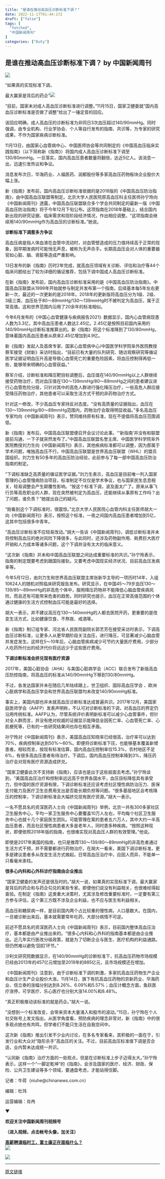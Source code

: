```yaml
---
title: "是谁在推动高血压诊断标准下调？"
date: 2022-11-17T01:44:17Z
draft: ["false"]
tags: [
  "fetched",
  "中国新闻周刊"
]
categories: ["Duty"]
---
```

是谁在推动高血压诊断标准下调？ by 中国新闻周刊
------
<div><section data-mpa-powered-by="yiban.io"><img data-backh="73" data-backw="578" data-before-oversubscription-url="https://mmbiz.qpic.cn/mmbiz_png/Zibeuu43K6egtszkrIHBdGyCzQQrfbIPQiazTrobAbkjyV9J4d4ZDXvueBpibBk2PjEh2ooAeGKlaKVz2zQlszVYQ/?wx_fmt=png" data-copyright="0" data-ratio="0.1265625" data-s="300,640" data-src="https://mmbiz.qpic.cn/mmbiz_png/Zibeuu43K6egtszkrIHBdGyCzQQrfbIPQiazTrobAbkjyV9J4d4ZDXvueBpibBk2PjEh2ooAeGKlaKVz2zQlszVYQ/640?wx_fmt=png" data-type="png" data-w="640" src="https://mmbiz.qpic.cn/mmbiz_png/Zibeuu43K6egtszkrIHBdGyCzQQrfbIPQiazTrobAbkjyV9J4d4ZDXvueBpibBk2PjEh2ooAeGKlaKVz2zQlszVYQ/640?wx_fmt=png"><br></section><p><span>“如果真的实现标准下调，</span></p><section><span>最大赢家是背后的药企”</span><img data-backh="16" data-backw="578" data-before-oversubscription-url="https://mmbiz.qpic.cn/mmbiz_png/Zibeuu43K6egtszkrIHBdGyCzQQrfbIPQ3gGcuJ0xcWTF6EsFxywjiaheic3ITBlQQRaibZKvRnibbwNnFkCJr8eQUg/?wx_fmt=png" data-copyright="0" data-ratio="0.028125" data-s="300,640" data-src="https://mmbiz.qpic.cn/mmbiz_png/Zibeuu43K6egtszkrIHBdGyCzQQrfbIPQ3gGcuJ0xcWTF6EsFxywjiaheic3ITBlQQRaibZKvRnibbwNnFkCJr8eQUg/640?wx_fmt=png" data-type="png" data-w="640" src="https://mmbiz.qpic.cn/mmbiz_png/Zibeuu43K6egtszkrIHBdGyCzQQrfbIPQ3gGcuJ0xcWTF6EsFxywjiaheic3ITBlQQRaibZKvRnibbwNnFkCJr8eQUg/640?wx_fmt=png"></section><p><span>“目前，国家未对成人高血压诊断标准进行调整。”11月15日，国家卫健委就“国内高血压诊断标准是否做了调整”给出了一锤定音的回应。</span></p><p><span>该回应明确，成人高血压的诊断标准为非同日3次血压超过140/90mmHg。同时强调，由专业机构、行业学协会、个人等自行发布的指南、共识等，为专家的研究成果，不作为国家疾病诊断标准。</span></p><p><span>11月13日，由国家心血管病中心、中国医师协会等共同制定的《中国高血压临床实践指南》（以下简称新《指南》）将国内成人高血压诊断标准下调至130/80mmHg。一旦落实，国内高血压患者数量将翻倍，达近5亿人。该消息一出，迅速引发热议和争议。</span></p><p><span>消</span><span>息发布次日，华海药业、人福医药、润都股份等多家高血压药物</span><span>板块企业股价大幅上涨。</span></p><p><span>新《指南》发布前，国内高血压诊断标准依据的是2018版的《中国高血压防治指南》，由中国高血压联盟等制定。北京大学人民医院原高血压科主任医师孙宁玲向《中国新闻周刊》透露，中国高血压联盟联合多个学会共同制定的最新一版《中国高血压防治指南》将于今年12月下旬公布。这项指南在2018年基础上，结合国内新出现的研究证据、临床需求和现阶段经济情况，作出相应调整。“这项指南会继续用140/90mmHg作为高血压的诊断标准。”她说。</span></p><p><span><strong><span>诊断标准下调惹多方争议</span></strong></span></p><p><span>高血压病是指人体血液在血管中流动时，对血管壁造成的压力值持续高于正常的现象，因早期发病时可能悄无声息，被称为无声杀手。长期高血压会对人体的重要器官如心脏、脑、肾脏等造成严重影响。</span></p><p><span>13日发布的新《指南》历时2年完成，就高血压领域有关诊断、评估和治疗等44个临床问题给出了较为详细的循证推荐，包括下调中国成人高血压诊断标准。</span></p><p><span>在新《指南》发布前，国内高血压诊断标准采用的是《中国高血压防治指南》。中国高血压联盟从1999年开始就参与制定并发布第一个指南，后续基本每5年左右更新一次，最近的一次更新的是2018年。2018年的更新版将高血压分为1级、2级、3级三类，血压处于80～89mmHg/130～139mmHg时不被判定为高血压，属于正常高值。这和世界范围内沿用了20余年的标准相似。</span></p><p><span>今年6月发布的《中国心血管健康与疾病报告2021》数据显示，国内心血管病现患人数为3.3亿，其中高血压患者人数达2.45亿。2.45亿是按照目前国内采用的140/90mmHg诊断标准推算出的。新《指南》将这个标准降到了130/80mmHg，意味着国内高血压患者从原来2.45亿增加到4.9亿。</span></p><p><span>新《指南》发起人及首席专家、国家心血管病中心/中国医学科学院阜外医院教授蔡军接受《财新》采访时指出，“目前已有大量的队列研究、随访观察研究等循证医学证据证明血压升高是导致心血管死亡的重要危险因素，将血压控制得再低一些，能够带来明确的心血管获益。”</span></p><p><span>蔡军介绍，诊断标准和降压靶目标调整后，血压值在140/90mmHg以上人群继续接受药物治疗，而对血压值在130～139mmHg/80～89mmHg之间的患者建议进行心血管危险分层，只针对其中的高危人群进行强化降压治疗，一些高危人群应接受降压药物治疗，其他患者可以采取生活方式干预的非药物治疗方式。</span></p><p><span>针对这一修改，不少高血压专家持反对态度。“没有高质量的证据指出，血压在130～139mmHg/80～89mmHg范围内，药物治疗会取得明显收益。”多名高血压专家均向《中国新闻周刊》表示，赞同维持原有标准，现在不提倡将高血压范围调低。</span></p><p><span>新《指南》发布后，中国高血压联盟便召开会议讨论此事。“‘新指南’并没有和联盟提前沟通，一下子就突然发布了。”中国高血压联盟名誉主席、中国医学科学院阜外医院教授刘力生向《中国新闻周刊》表示，其他疾病标准都可以调整，因为那属于学术问题，唯独高血压不行。中国高血压联盟是世界高血压联盟（WHL）的盟员国组织。刘力生有50多年的高血压防治经验，此前参与了每一部中国高血压防治指南的制定。</span></p><p><span>“下调标准缺乏高质量的循证医学证据。”刘力生表示，高血压是目前唯一列入国家管理的心血管慢病防治项目，标准制定不仅仅是学术争议，也与国家民生息息相关，轻易调整会产生颠覆性影响。“按这个标准下调，波及面太广了。原来从事飞行员等高危职业的人群，现在突然被判定为高血压，还能继续从事原有工作吗？出了问题，谁负责？”她提出自己的疑问。</span></p><p><span>“刚看到这个下调标准时，很震惊。”北京大学人民医院心血管内科主任医师胡大一向《中国新闻周刊》表示，按照这个标准，一夜之间国内高血压患者增加到5亿，这其中包括很多中青年。</span></p><p><span>“高血压诊断标准不应轻易改动。”胡大一告诉《中国新闻周刊》，调低诊断标准并未将控制高血压的绝对风险下降很多，与此同时，还涉及药物副作用、耗费巨大医疗开销和人力成本等诸多问题，这个下调并没有太大的临床意义。</span></p><p><span>“这次新《指南》并未和中国高血压联盟之间达成重要标准的共识。”孙宁玲表示，指南的制定既要考虑到跟国际接轨，又要考虑中国现实经济状况、目前高血压发病率等。</span></p><p><span>今年5月12日，由刘力生和世界高血压联盟主席张新华主导的一项历时14年，入组10624人的随机对照临床研究报告发布。研究显示，在中国45～79岁血压130～139/85～89mmHg的非高危个体中，服用降压药物并不能降低心脑血管疾病风险，而且还有可能带来危害的趋势。同时研究也提示，血压在正常高值范围的个体通过健康的生活方式控制血压可能是最好的选择。</span></p><p><span>胡大一表示，并不建议高压在130～140mmHg的人都去医院开药，更重要的是改变生活方式，比如健康饮食、不熬夜、戒酒等。</span></p><p><span>新《指南》制订组专家、河北省人民医院副院长郭艺芳在接受采访时表示，</span><span>下调高血压诊断标准，让更多人从更早期阶段关注血压，进行降压，可显著减少心脑血管并发症发生。这样在5～10年后，心脑血管疾病减少可节约大量医疗费用，少部分人吃药所付出的经济代价将远远少于这些医疗费用。</span></p><p><span><strong><span>下调诊断标准会挤兑现有医疗资源</span></strong></span></p><p><span>2017年，美国心脏协会（AHA）与美国心脏病学会（ACC）联合发布了新版高血压防控指南，将高血压的标准从140/90mmHg下移到130/80mmHg。</span></p><p><span>不过，各发达国家并未在随后几年陆续跟上，世卫组织、国际高血压学会 、欧洲心脏病学和高血压学会和世界高血压联盟均未改变140/90mmHg标准。</span></p><p><span>事实上，美国内部也并未就高血压诊断标准达成普遍共识。2017年12月，美国家庭医师学会（AAFP）发表声明称，不认可对诊断标准的下调，对高血压的界定仍沿用传统标准。AAFP认为，尽管系统评价表明新标准可以减少心血管事件，但针对全人群而言，并没有绝对权威的证据显示能降低全因死亡率、心血管死亡率、心肌梗死等，已有的一些研究结果间也存在相互矛盾。</span></p><p><span>孙宁玲对《中国新闻周刊》表示，美国高血压知晓率已经很高，治疗率可以达到70%，疾病控制率达到50%～60%。即便将诊断标准下压，也能够基本覆盖新增患者。相较而言，按现有标准估算，国内高血压控制率仅15.3%，农村地区不足6%，有很多高血压患者有待治疗。下调后，国内高血压控制率降到3%，降压药治疗会对现有医疗资源造成挤兑。</span></p><p><span>“国家卫健委此次不支持新《指南》，应该也是出于这些层面去考虑。”孙宁玲谈到，“美国高血压治疗和控制率远远高于世界各国水平，血压目标降低具有承受力，但中国的医疗资源有限，下调诊断标准还应该考虑社区慢性病防治压力、医保支付能力及医疗卫生总费用支出是否能长期负担等问题。“很多基层地区会考核降压的控制率，下调诊断标准会大幅挤兑现有医疗资源。”胡大一表示。</span></p><p><span>一名不愿具名的资深医药人士向《中国新闻周刊》举例，北京一共有300多家社区卫生服务中心，平均一家卫生服务中心要覆盖10万人左右，平均每个社区卫生服务中心也就十几个家庭医生团队。可能管理在案的患者五六万人，其中大约一半高血压患者，而且社区慢性病患者大多是老年人，同时患多种疾病。“按照这种现状，即便依照2018年版的指南，也很难实现对高血压人群的有效管理。”他说。</span></p><p><span>即使是2017年美国的指南，也只是推荐130～139/80～89mmHg的非高危者通过生活方式干预，并不需要都进行药物治疗。在胡大一看来，美国下调诊断标准，更多是建议患者多从改变生活方式做起。日常高血压治疗中，应因人而异，不能单一只看毫米汞柱。</span></p><p><span><strong><span>很多心内科和心外科诊疗指南由企业推出</span></strong></span></p><p><span>“国家卫健委的发声还是很及时的。”胡大一说，如果真的实现标准下调，最大赢家是背后的药企和与药企勾兑的某些专家。即便他们说没有利益相关，也很难经得起查验。在制定《指南》这类重大决策时，尤其涉及修改重要标准时，一定要有第三方参与评估，这个第三方既不涉及企业利益，也不应与医生有利益相关。</span></p><p><span>高血压和糖尿病一样，是目前国内两个占比较重的慢性病，人口基数大。在国内，一旦被诊断出来后，基本就需要常年吃药，大部分病情不可逆。</span></p><p><span>前述不愿具名的资深医药人士向《中国新闻周刊》表示，目前国内整体高血压治疗，基本都是由产业推出来的。“很多心内科和心外科的指南基本都是由企业推出。近几年实行医改分级政策，就是为了切断企业与医生、医疗机构的利益通路。但仍然难以避免‘回扣’环节。”</span></p><p><span>沙利文研究院数据显示，在140/90mmHg的诊断标准下，抗高血压药物市场规模已经由2013年的457亿元增加至2019年的885亿元，且市场规模还在增加。</span></p><p><span>《中国新闻周刊》注意到，由于诊断标准下调的刺激，多家抗高血压药物生产企业和血压计生产企业股价大涨。11月14日，旗下有抗高血压药物的京新药业、华海药业、信立泰的涨幅分别达到8.26%、6.09%和5.57%；血压计概念方面，鱼跃医疗涨停，可孚医疗、乐心医疗也分别大涨14.00%和8.48%。</span></p><p><span>“真正积极推动该标准的就是药企。”胡大一说。</span></p><p><span>“没想到一个标准改变，会带来资本大量涌入和股市的波动。”15日，孙宁玲在个人社交账号上发文指出，从医学角度看，预防疾病的理念非常对，新《指南》中的很多观点她也有共鸣，但学者们不能只生活在自我空间中。</span></p><p><span>这次新《指南》推出引发不少业内讨论，在多名专家看来，其积极的一面在于，引发行业和大众对“隐形杀手”高血压的关注。不过，目前高血压标准值下调是否合适，业内暂未达成统一共识。</span></p><p><span>“认同新《指南》治疗方面的一些观点，但是在诊断标准上步子迈得太大。”孙宁玲表示，这样一个“一脚定乾坤”的《指南》，会涉及国家的医疗、经济、财政、保险、公共卫生建设等多个领域，要通盘考虑，才能站得住脚。</span></p><p><span>记者：牛荷<span>（niuhe@chinanews.com.cn）</span></span></p><p><span>编辑：杜玮</span></p><section><span>运营编辑：肖冉</span></section><p><span><strong><span>▼</span></strong></span></p><p><span><strong><span>欢迎关注中国新闻周刊视频号</span></strong></span></p><p><span><strong><span>（进入视频，点击帐号头像，加关注）</span></strong></span></p><section><mpvideosnap data-pluginname="videosnap" data-id="export/UzFfAgtgekIEAQAAAAAAjL4BcBBazgAAAAstQy6ubaLX4KHWvLEZgBPEwKE0AE8nXMWBzNPgMIuhMklEdqCULm4VNLrgM1c2" data-url="https://findermp.video.qq.com/251/20304/stodownload?encfilekey=rjD5jyTuFrIpZ2ibE8T7YmwgiahniaXswqz7LNzKoJyQCicYLFOvn02bbPfzwbLF3UGNDbM4QmDapvuhLWicmgicicGNTd3aKKbR1hzTy7qHt84WLicu9Xgyzwtqdg&amp;adaptivelytrans=0&amp;bizid=1023&amp;dotrans=0&amp;hy=SH&amp;idx=1&amp;m=&amp;scene=0&amp;token=AxricY7RBHdVUmn3N3icCfNGthpP1UxDicZicOvDmVmfq8XTUevicpgxYqqe8wjfMecX0OsTRuaZgkmM" data-headimgurl="http://wx.qlogo.cn/finderhead/Q3auHgzwzM6TqoFZRv78Yf3Hkl4HbIclW74vdsgu6I1F1l1aQr3YcA/0" data-username="v2_060000231003b20faec8cae7881dc4d0c601e43db077360a9a650a0699b4a9cac56065f4cdaf@finder" data-nickname="中国新闻周刊" data-desc="【#卫健委回应郑州女婴遭拒诊去世 ：正在调查】#120回应郑州女婴遭拒诊去世 11月16日，河南李先生发文称，四个月大的女儿遭120拒诊后去世。据李先生称，女儿此前因血管瘤在郑州看病，出院后滞留郑州，11月12日他和女儿作为密接在酒店隔离。14日凌晨起，孩子出现呕吐腹泻、多次喂食不愿进食，因担心孩子脱水，当日中午12点左右两次拨打120求助。救护车到达后，抗原检测发现李先生为阳性，孩子为阴性，120以孩子不是重症为由拒绝接诊，让定点医院接诊。酒店防疫人员介入劝导，救护车仍拒绝接诊，后酒店联系定点医院。当晚20:35分左右，第二辆救护车抵达，23时左右到达定点医院郑州阳城医院。李先生称，入院后医院让次日抽血化验，当晚发现女儿体温骤降，抢救无效身亡。对此，郑州市120急救指挥中心工作人员回应@中国新闻周刊 称，已关注到此事，市卫健委已介入调查中。郑州市卫健委宣传部工作人员表示，相关事件正在调查中。" data-nonceid="12812996042031757048" data-type="video" data-authiconurl="https://dldir1v6.qq.com/weixin/checkresupdate/icons_filled_channels_authentication_enterprise_a2658032368245639e666fb11533a600.png" data-width="1920" data-height="1080"></mpvideosnap></section><section><a target="_blank" href="http://mp.weixin.qq.com/s?__biz=MjM5MDU1Mzg3Mw==&amp;mid=2651448136&amp;idx=1&amp;sn=e49c4e03a1f40e88a6fd65b2017390bb&amp;chksm=bdbe41368ac9c8209c08738751fe8bd16a0288e86469cde3189b9c850f535328fd6ff5484f9a&amp;scene=21#wechat_redirect" textvalue="高薪聘请临时工，富士康正在面临什么？" linktype="text" imgurl="" imgdata="null" data-itemshowtype="0" tab="innerlink" data-linktype="2" hasload="1"><span><strong>高薪聘请临时工，富士康正在面临什么？</strong></span></a></section><section><a target="_blank" href="http://mp.weixin.qq.com/s?__biz=MjM5MDU1Mzg3Mw==&amp;mid=2651448136&amp;idx=1&amp;sn=e49c4e03a1f40e88a6fd65b2017390bb&amp;chksm=bdbe41368ac9c8209c08738751fe8bd16a0288e86469cde3189b9c850f535328fd6ff5484f9a&amp;scene=21#wechat_redirect" textvalue="你已选中了添加链接的内容" linktype="text" imgurl="" imgdata="null" data-itemshowtype="0" tab="innerlink" data-linktype="1" hasload="1"><span data-positionback="static"><img data-backh="246" data-backw="578" data-galleryid="" data-ratio="0.425531914893617" data-s="300,640" data-src="https://mmbiz.qpic.cn/mmbiz_jpg/Zibeuu43K6ejjW5vVay0wmqWHS0vksSxicmqScL00CUraEic6eh1K30nhDG7SDO5sThgKdyQN26BaFDwDUL9mRHiaQ/640?wx_fmt=jpeg&amp;wxfrom=5&amp;wx_lazy=1&amp;wx_co=1" data-type="jpeg" data-w="940" src="https://mmbiz.qpic.cn/mmbiz_jpg/Zibeuu43K6ejjW5vVay0wmqWHS0vksSxicmqScL00CUraEic6eh1K30nhDG7SDO5sThgKdyQN26BaFDwDUL9mRHiaQ/640?wx_fmt=jpeg&amp;wxfrom=5&amp;wx_lazy=1&amp;wx_co=1"></span></a></section><p><img data-backh="281" data-backw="578" data-galleryid="" data-ratio="0.48703703703703705" data-s="300,640" data-type="jpeg" data-w="1080" data-src="https://mmbiz.qpic.cn/mmbiz_jpg/Zibeuu43K6ehj58JzTXe70FvN8Rklug2SkMZJcREIKbdZggQoTccKicocPaPNsTXW2JPibQrz89DGRCsyjZTxSGdA/640?wx_fmt=jpeg&amp;wxfrom=5&amp;wx_lazy=1&amp;wx_co=1&amp;retryload=1" src="https://mmbiz.qpic.cn/mmbiz_jpg/Zibeuu43K6ehj58JzTXe70FvN8Rklug2SkMZJcREIKbdZggQoTccKicocPaPNsTXW2JPibQrz89DGRCsyjZTxSGdA/640?wx_fmt=jpeg&amp;wxfrom=5&amp;wx_lazy=1&amp;wx_co=1&amp;retryload=1"></p><p><mp-style-type data-value="3"></mp-style-type></p></div>  
<hr>
<a href="https://mp.weixin.qq.com/s/VG8XOWxdSNv0AjNRUUBdXg",target="_blank" rel="noopener noreferrer">原文链接</a>
